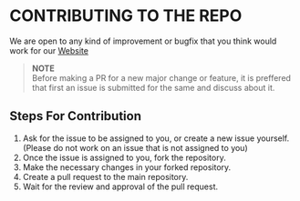 # CONTRIBUTING TO THE REPO

We are open to any kind of improvement or bugfix that you think would work for our [Website](https://ieeeausb.in)

> **NOTE**  
>Before making a PR for a new major change or feature, it is preffered that first an issue is submitted for the same and discuss about it.

## Steps For Contribution

1. Ask for the issue to be assigned to you, or create a new issue yourself. (Please do not work on an issue that is not assigned to you)
2. Once the issue is assigned to you, fork the repository.
3. Make the necessary changes in your forked repository.
4. Create a pull request to the main repository.
5. Wait for the review and approval of the pull request.
